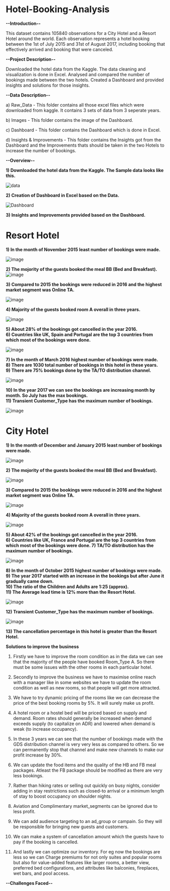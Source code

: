 # Hotel-Booking-Analysis

**--Introduction--**

This dataset contains 105840 observations for a City Hotel and a Resort Hotel around the world. Each observation represents a hotel booking between the 1st of July 2015 and 31st of August 2017, including booking that effectively arrived and booking that were canceled.

**--Project Description--**

Downloaded the hotel data from the Kaggle. The data cleaning and visualization is done in Excel. Analysed and compared the number of bookings made between the two hotels. Created a Dashboard and provided insights and solutions for those insights.

**--Data Description--**

  a) Raw_Data - This folder contains all those excel files which were downloaded from kaggle. It contains 3 sets of data from 3 seperate years. 

  b) Images - This folder contains the image of the Dashboard.

  c) Dashboard - This folder contains the Dashboard which is done in Excel.

  d) Insights & Improvements - This folder contains the Insights got from the Dashboard and the Improvements thats should be taken in the two 
                               Hotels to increase the number of bookings.

**--Overview--**

**1) Downloaded the hotel data from the Kaggle. The Sample data looks like this.**

![data](https://github.com/tuneerdutta/Hotel-data-analysis/assets/131517578/175605ba-c385-40da-a1d7-9fc3c635619b)

**2) Creation of Dashboard in Excel based on the Data.**

![Dashboard](https://github.com/tuneerdutta/Hotel-data-analysis/assets/131517578/4d1c2c7d-1a5d-4003-907f-53cf2b860ef7)

**3) Insights and Improvements provided based on the Dashboard.**

# **Resort Hotel**									
											
**1) In the month of November 2015 least number of bookings were made.**								

![image](https://github.com/tuneerdutta/Hotel-data-analysis/assets/131517578/3456d710-1c1b-4179-a803-e33b40ca2fa1)

**2) The mojority of the guests booked the meal BB (Bed and Breakfast).**									
![image](https://github.com/tuneerdutta/Hotel-data-analysis/assets/131517578/378f4162-7774-4b8e-8a2b-d7b3e1382ea7)

**3) Compared to 2015 the bookings were reduced in 2016 and the highest market segment was Online TA.**			

![image](https://github.com/tuneerdutta/Hotel-data-analysis/assets/131517578/eea50bbd-4cae-4c3b-8119-0e54366c25ee)

**4) Majority of the guests booked room A overall in three years.**

 ![image](https://github.com/tuneerdutta/Hotel-data-analysis/assets/131517578/8be9e621-202e-4a59-8a78-f684cbb4e2aa)

**5) About 28% of the bookings got cancelled in the year 2016.**									
**6) Countries like UK, Spain and Portugal are the top 3 countries from which most of the bookings were done.**

![image](https://github.com/tuneerdutta/Hotel-data-analysis/assets/131517578/ac3b023f-163a-43d5-9265-3aa4d55961ff)

**7) In the month of March 2016 highest number of bookings were made.**									
**8) There are 1030 total number of bookings in this hotel in these years.**								
**9) There are 75% bookings done by the TA/TO distribution channel.**

![image](https://github.com/tuneerdutta/Hotel-data-analysis/assets/131517578/0fc9dc3c-e4ef-46c2-996e-c007ff68e1cf)
     
**10) In the year 2017 we can see the bookings are increasing month by month. So July has the max bookings.**				
**11) Transient Customer_Type has the maximum number of bookings.**

![image](https://github.com/tuneerdutta/Hotel-data-analysis/assets/131517578/582da378-bb4b-4d0e-b8fb-3b516393fd53)


# **City Hotel**											
											
**1) In the month of December and January 2015 least number of bookings were made.**

![image](https://github.com/tuneerdutta/Hotel-data-analysis/assets/131517578/20751fbf-9482-4229-a3b4-8b24d362544f)

**2) The mojority of the guests booked the meal BB (Bed and Breakfast).**

![image](https://github.com/tuneerdutta/Hotel-data-analysis/assets/131517578/44c565fd-28f2-4f40-b8b8-e6aeec5128a9)

**3) Compared to 2015 the bookings were reduced in 2016 and the highest market segment was Online TA.**

![image](https://github.com/tuneerdutta/Hotel-data-analysis/assets/131517578/e40847bf-35f6-4c75-bb05-d9bfa25de37b)
  
**4) Majority of the guests booked room A overall in three years.**
  
![image](https://github.com/tuneerdutta/Hotel-data-analysis/assets/131517578/02f507a4-6887-4bae-9cfa-dddc2fa83da5)
	
**5) About 42% of the bookings got cancelled in the year 2016.										
6) Countries like UK, France and Portugal are the top 3 countries from which most of the bookings were done.
7) TA/TO distribution has the maximum number of bookings.**

![image](https://github.com/tuneerdutta/Hotel-data-analysis/assets/131517578/fc35ec41-6bf8-4d68-a45c-3b665ddcc921)

**8) In the month of October 2015 highest number of bookings were made.
9) The year 2017 started with an increase in the bookings but after June it gradually came down.				
10) The ratio of the Children and Adults are 1:25 (approx).										
11) The Average lead time is 12% more than the Resort Hotel.**

![image](https://github.com/tuneerdutta/Hotel-data-analysis/assets/131517578/4aba5cd2-913c-4be4-aa73-fdbf2e3c87ca)

**12) Transient Customer_Type has the maximum number of bookings.**

![image](https://github.com/tuneerdutta/Hotel-data-analysis/assets/131517578/ccb4b603-ea54-455c-a278-bc36d79399ea)

**13) The cancellation percentage in this hotel is greater than the Resort Hotel.**	


**Solutions to improve the business**			
						
1) Firstly we have to improve the room condition as in the data we can see that the majority of the people have booked Room_Type A. So there must be some issues with the other rooms in each particular hotel.
    				
3) Secondly to improve the business we have to maximise online reach with a manager like in some websites we have to update the room condition as well as new rooms, so that people will get more attracted.
				
4) We have to try dynamic pricing of the rooms like we can decrease the price of the best booking rooms by 5%. It will surely make us profit.			
5) A hotel room or a hostel bed will be priced based on supply and demand. Room rates should generally be increased when demand exceeds supply (to capitalize on ADR) and lowered when demand is weak (to increase occupancy).						
						
6) In these 3 years we can see that the number of bookings made with the GDS distribution channel is very very less as compared to others. So we can permanently stop that channel and make new channels to make our profit increase by 30%.						
						
7) We can update the food items and the quality of the HB and FB meal packages.	Atleast the FB package should be modified as there are very less bookings.						
						
8) Rather than hiking rates or selling out quickly on busy nights, consider adding in stay restrictions such as closed-to arrival or a minimum length of stay to boost occupancy on shoulder nights.						
						
9) Aviation and Complimentary market_segments can be ignored due to less profit.						
						
10) We can add audience targeting to an ad_group or campain. So they will be responsible for bringing new guests and customers.		
						
11) We can make a system of cancellation amount which the guests have to pay if the booking is cancelled.
						
12) And lastly we can optimize our inventory. For eg now the bookings are less so we can Charge premiums for not only suites and popular rooms but also for value-added features like larger rooms, a better view, preferred bed configurations, and attributes like balconies, fireplaces, wet bars, and pool access.

**--Challenges Faced--**



  

